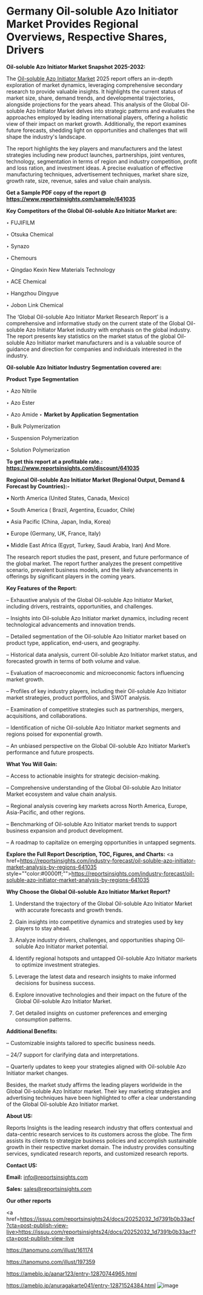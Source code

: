 # Germany Oil-soluble Azo Initiator Market Provides Regional Overviews, Respective Shares, Drivers

<strong>Oil-soluble Azo Initiator Market Snapshot 2025-2032:</strong>

The <a href=https://www.reportsinsights.com/sample/641035>Oil-soluble Azo Initiator Market</a> 2025 report offers an in-depth exploration of market dynamics, leveraging comprehensive secondary research to provide valuable insights. It highlights the current status of market size, share, demand trends, and developmental trajectories, alongside projections for the years ahead. This analysis of the Global Oil-soluble Azo Initiator Market delves into strategic patterns and evaluates the approaches employed by leading international players, offering a holistic view of their impact on market growth. Additionally, the report examines future forecasts, shedding light on opportunities and challenges that will shape the industry's landscape.

The report highlights the key players and manufacturers and the latest strategies including new product launches, partnerships, joint ventures, technology, segmentation in terms of region and industry competition, profit and loss ration, and investment ideas. A precise evaluation of effective manufacturing techniques, advertisement techniques, market share size, growth rate, size, revenue, sales and value chain analysis.

<strong>Get a Sample PDF copy of the report @ <a href=https://www.reportsinsights.com/sample/641035 style=color:#0000ff;>https://www.reportsinsights.com/sample/641035</a></strong>

<strong>Key Competitors of the Global Oil-soluble Azo Initiator Market are:</strong>

‣ FUJIFILM

‣ Otsuka Chemical

‣ Synazo

‣ Chemours

‣ Qingdao Kexin New Materials Technology

‣ ACE Chemical

‣ Hangzhou Dingyue

‣ Jobon Link Chemical

The ‘Global Oil-soluble Azo Initiator Market Research Report’ is a comprehensive and informative study on the current state of the Global Oil-soluble Azo Initiator Market industry with emphasis on the global industry. The report presents key statistics on the market status of the global Oil-soluble Azo Initiator market manufacturers and is a valuable source of guidance and direction for companies and individuals interested in the industry.

<strong>Oil-soluble Azo Initiator Industry Segmentation covered are:</strong>

<strong>Product Type Segmentation</strong>

‣ Azo Nitrile

‣ Azo Ester

‣ Azo Amide
‣ 
<strong>Market by Application Segmentation</strong>

‣ Bulk Polymerization

‣ Suspension Polymerization

‣ Solution Polymerization

<strong>To get this report at a profitable rate.: <a href=https://www.reportsinsights.com/discount/641035 style=color:#0000ff;>https://www.reportsinsights.com/discount/641035</a></strong>

<strong>Regional Oil-soluble Azo Initiator Market (Regional Output, Demand &amp; Forecast by Countries):-</strong>

• North America (United States, Canada, Mexico)

• South America ( Brazil, Argentina, Ecuador, Chile)

• Asia Pacific (China, Japan, India, Korea)

• Europe (Germany, UK, France, Italy)

• Middle East Africa (Egypt, Turkey, Saudi Arabia, Iran) And More.

The research report studies the past, present, and future performance of the global market. The report further analyzes the present competitive scenario, prevalent business models, and the likely advancements in offerings by significant players in the coming years.

<strong>Key Features of the Report:</strong>

– Exhaustive analysis of the Global Oil-soluble Azo Initiator Market, including drivers, restraints, opportunities, and challenges.

– Insights into Oil-soluble Azo Initiator market dynamics, including recent technological advancements and innovation trends.

– Detailed segmentation of the Oil-soluble Azo Initiator market based on product type, application, end-users, and geography.

– Historical data analysis, current Oil-soluble Azo Initiator market status, and forecasted growth in terms of both volume and value.

– Evaluation of macroeconomic and microeconomic factors influencing market growth.

– Profiles of key industry players, including their Oil-soluble Azo Initiator market strategies, product portfolios, and SWOT analysis.

– Examination of competitive strategies such as partnerships, mergers, acquisitions, and collaborations.

– Identification of niche Oil-soluble Azo Initiator market segments and regions poised for exponential growth.

– An unbiased perspective on the Global Oil-soluble Azo Initiator Market’s performance and future prospects.

<strong>What You Will Gain:</strong>

– Access to actionable insights for strategic decision-making.

– Comprehensive understanding of the Global Oil-soluble Azo Initiator Market ecosystem and value chain analysis.

– Regional analysis covering key markets across North America, Europe, Asia-Pacific, and other regions.

– Benchmarking of Oil-soluble Azo Initiator market trends to support business expansion and product development.

– A roadmap to capitalize on emerging opportunities in untapped segments.

<strong>Explore the Full Report Description, TOC, Figures, and Charts:</strong>
<a href=https://reportsinsights.com/industry-forecast/oil-soluble-azo-initiator-market-analysis-by-regions-641035 style=""color:#0000ff;"">https://reportsinsights.com/industry-forecast/oil-soluble-azo-initiator-market-analysis-by-regions-641035</a>

<strong>Why Choose the Global Oil-soluble Azo Initiator Market Report?</strong>

1. Understand the trajectory of the Global Oil-soluble Azo Initiator Market with accurate forecasts and growth trends.

2. Gain insights into competitive dynamics and strategies used by key players to stay ahead.

3. Analyze industry drivers, challenges, and opportunities shaping Oil-soluble Azo Initiator market potential.

4. Identify regional hotspots and untapped Oil-soluble Azo Initiator markets to optimize investment strategies.

5. Leverage the latest data and research insights to make informed decisions for business success.

6. Explore innovative technologies and their impact on the future of the Global Oil-soluble Azo Initiator Market.

7. Get detailed insights on customer preferences and emerging consumption patterns.

<strong>Additional Benefits:</strong>

– Customizable insights tailored to specific business needs.

– 24/7 support for clarifying data and interpretations.

– Quarterly updates to keep your strategies aligned with Oil-soluble Azo Initiator market changes.

Besides, the market study affirms the leading players worldwide in the Global Oil-soluble Azo Initiator market. Their key marketing strategies and advertising techniques have been highlighted to offer a clear understanding of the Global Oil-soluble Azo Initiator market.

<strong><strong>About US</strong>:</strong>

Reports Insights is the leading research industry that offers contextual and data-centric research services to its customers across the globe. The firm assists its clients to strategize business policies and accomplish sustainable growth in their respective market domain. The industry provides consulting services, syndicated research reports, and customized research reports.

<strong>Contact US:</strong>

<p class=><b>Email:</b> <a href=mailto:info@reportsinsights.com>info@reportsinsights.com</a></p>
<p class=><b>Sales:</b> <a href=mailto:sales@reportsinsights.com>sales@reportsinsights.com</a></p>

<strong>Our other reports</strong>

<a href=https://issuu.com/reportsinsights24/docs/20252032_1d7391b0b33acf?cta=post-publish-view-live>https://issuu.com/reportsinsights24/docs/20252032_1d7391b0b33acf?cta=post-publish-view-live</a>

<a href=https://tanomuno.com/illust/161174>https://tanomuno.com/illust/161174</a>

<a href=https://tanomuno.com/illust/197359>https://tanomuno.com/illust/197359</a>

<a href=https://ameblo.jp/aanar123/entry-12870744965.html>https://ameblo.jp/aanar123/entry-12870744965.html</a>

<a href=https://ameblo.jp/anuragakarte041/entry-12871524384.html>https://ameblo.jp/anuragakarte041/entry-12871524384.html</a>
![image](https://github.com/user-attachments/assets/b92b135a-ed45-428a-a24c-afcb3fee72d4)
